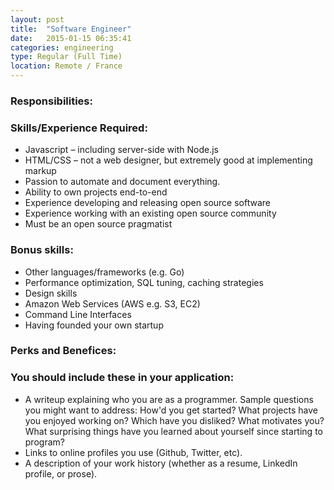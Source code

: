 ```yaml
---
layout: post
title:  "Software Engineer"
date:   2015-01-15 06:35:41
categories: engineering
type: Regular (Full Time)
location: Remote / France
---
```


### Responsibilities:

### Skills/Experience Required:
* Javascript – including server-side with Node.js
* HTML/CSS – not a web designer, but extremely good at implementing markup
* Passion to automate and document everything.
* Ability to own projects end-to-end
* Experience developing and releasing open source software
* Experience working with an existing open source community
* Must be an open source pragmatist

### Bonus skills:
* Other languages/frameworks (e.g. Go)
* Performance optimization, SQL tuning, caching strategies
* Design skills
* Amazon Web Services (AWS e.g. S3, EC2)
* Command Line Interfaces
* Having founded your own startup

### Perks and Benefices:

### You should include these in your application:

* A writeup explaining who you are as a programmer. Sample questions you might want to address: How'd you get started? What projects have you enjoyed working on? Which have you disliked? What motivates you? What surprising things have you learned about yourself since starting to program?
* Links to online profiles you use (Github, Twitter, etc).
* A description of your work history (whether as a resume, LinkedIn profile, or prose).


